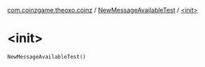 [com.coinzgame.theoxo.coinz](../index.md) / [NewMessageAvailableTest](index.md) / [&lt;init&gt;](.)

# &lt;init&gt;

`NewMessageAvailableTest()`